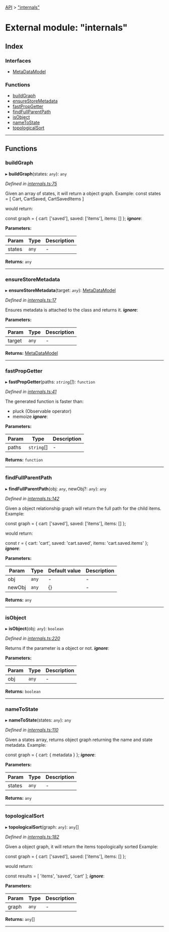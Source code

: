 [API](../README.md) > ["internals"](../modules/_internals_.md)

# External module: "internals"

## Index

### Interfaces

* [MetaDataModel](../interfaces/_internals_.metadatamodel.md)

### Functions

* [buildGraph](_internals_.md#buildgraph)
* [ensureStoreMetadata](_internals_.md#ensurestoremetadata)
* [fastPropGetter](_internals_.md#fastpropgetter)
* [findFullParentPath](_internals_.md#findfullparentpath)
* [isObject](_internals_.md#isobject)
* [nameToState](_internals_.md#nametostate)
* [topologicalSort](_internals_.md#topologicalsort)

---

## Functions
<a id="buildgraph"></a>

###  buildGraph

▸ **buildGraph**(states: *`any`*): `any`

*Defined in [internals.ts:75](https://github.com/amcdnl/ngxs/blob/bb9eb5a/packages/store/src/internals.ts#L75)*

Given an array of states, it will return a object graph. Example: const states = \[ Cart, CartSaved, CartSavedItems \]

would return:

const graph = { cart: \['saved'\], saved: \['items'\], items: \[\] };
*__ignore__*: 

**Parameters:**

| Param | Type | Description |
| ------ | ------ | ------ |
| states | `any`   |  - |

**Returns:** `any`

___

<a id="ensurestoremetadata"></a>

###  ensureStoreMetadata

▸ **ensureStoreMetadata**(target: *`any`*): [MetaDataModel](../interfaces/_internals_.metadatamodel.md)

*Defined in [internals.ts:17](https://github.com/amcdnl/ngxs/blob/bb9eb5a/packages/store/src/internals.ts#L17)*

Ensures metadata is attached to the class and returns it.
*__ignore__*: 

**Parameters:**

| Param | Type | Description |
| ------ | ------ | ------ |
| target | `any`   |  - |

**Returns:** [MetaDataModel](../interfaces/_internals_.metadatamodel.md)

___

<a id="fastpropgetter"></a>

###  fastPropGetter

▸ **fastPropGetter**(paths: *`string`[]*): `function`

*Defined in [internals.ts:41](https://github.com/amcdnl/ngxs/blob/bb9eb5a/packages/store/src/internals.ts#L41)*

The generated function is faster than:

*   pluck (Observable operator)
*   memoize
*__ignore__*: 

**Parameters:**

| Param | Type | Description |
| ------ | ------ | ------ |
| paths | `string`[]   |  - |

**Returns:** `function`

___

<a id="findfullparentpath"></a>

###  findFullParentPath

▸ **findFullParentPath**(obj: *`any`*, newObj?: *`any`*): `any`

*Defined in [internals.ts:142](https://github.com/amcdnl/ngxs/blob/bb9eb5a/packages/store/src/internals.ts#L142)*

Given a object relationship graph will return the full path for the child items. Example:

const graph = { cart: \['saved'\], saved: \['items'\], items: \[\] };

would return:

const r = { cart: 'cart', saved: 'cart.saved', items: 'cart.saved.items' };
*__ignore__*: 

**Parameters:**

| Param | Type | Default value | Description |
| ------ | ------ | ------ | ------ |
| obj | `any`  | - |   - |
| newObj | `any`  |  {} |   - |

**Returns:** `any`

___

<a id="isobject"></a>

###  isObject

▸ **isObject**(obj: *`any`*): `boolean`

*Defined in [internals.ts:220](https://github.com/amcdnl/ngxs/blob/bb9eb5a/packages/store/src/internals.ts#L220)*

Returns if the parameter is a object or not.
*__ignore__*: 

**Parameters:**

| Param | Type | Description |
| ------ | ------ | ------ |
| obj | `any`   |  - |

**Returns:** `boolean`

___

<a id="nametostate"></a>

###  nameToState

▸ **nameToState**(states: *`any`*): `any`

*Defined in [internals.ts:110](https://github.com/amcdnl/ngxs/blob/bb9eb5a/packages/store/src/internals.ts#L110)*

Given a states array, returns object graph returning the name and state metadata. Example:

const graph = { cart: { metadata } };
*__ignore__*: 

**Parameters:**

| Param | Type | Description |
| ------ | ------ | ------ |
| states | `any`   |  - |

**Returns:** `any`

___

<a id="topologicalsort"></a>

###  topologicalSort

▸ **topologicalSort**(graph: *`any`*): `any`[]

*Defined in [internals.ts:182](https://github.com/amcdnl/ngxs/blob/bb9eb5a/packages/store/src/internals.ts#L182)*

Given a object graph, it will return the items topologically sorted Example:

const graph = { cart: \['saved'\], saved: \['items'\], items: \[\] };

would return:

const results = \[ 'items', 'saved', 'cart' \];
*__ignore__*: 

**Parameters:**

| Param | Type | Description |
| ------ | ------ | ------ |
| graph | `any`   |  - |

**Returns:** `any`[]

___

